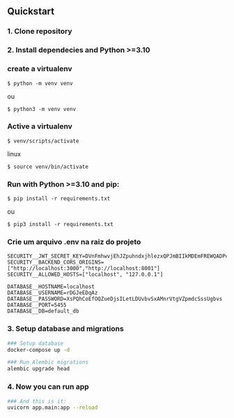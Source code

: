 ## Quickstart

### 1. Clone repository


### 2. Install dependecies and Python >=3.10


### create a virtualenv

```
$ python -m venv venv
```
ou
```
$ python3 -m venv venv
```

### Active a virtualenv

```
$ venv/scripts/activate
```

linux
```
$ source venv/bin/activate
```

### Run with Python >=3.10 and pip:
```
$ pip install -r requirements.txt
```
ou
```
$ pip3 install -r requirements.txt

```
### Crie um arquivo .env na raiz do projeto

```
SECURITY__JWT_SECRET_KEY=DVnFmhwvjEhJZpuhndxjhlezxQPJmBIIkMDEmFREWQADPcUnrG
SECURITY__BACKEND_CORS_ORIGINS=["http://localhost:3000","http://localhost:8001"]
SECURITY__ALLOWED_HOSTS=["localhost", "127.0.0.1"]

DATABASE__HOSTNAME=localhost
DATABASE__USERNAME=rDGJeEDqAz
DATABASE__PASSWORD=XsPQhCoEfOQZueDjsILetLDUvbvSxAMnrVtgVZpmdcSssUgbvs
DATABASE__PORT=5455
DATABASE__DB=default_db
```

### 3. Setup database and migrations

```bash
### Setup database
docker-compose up -d

### Run Alembic migrations
alembic upgrade head
```

### 4. Now you can run app

```bash
### And this is it:
uvicorn app.main:app --reload

```
